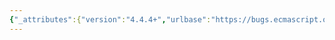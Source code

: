 ```yaml
---
{"_attributes":{"version":"4.4.4+","urlbase":"https://bugs.ecmascript.org/","maintainer":"dherman@mozilla.com"},"bug":{"bug_id":2402,"creation_ts":"2013-12-13 11:36:00 -0800","short_desc":"Function.prototype.bind/call/apply: optional thisArg","delta_ts":"2014-06-16 14:14:54 -0700","product":"Draft for 6th Edition","component":"editorial issue","version":"Rev 21: November 8, 2013 Draft","rep_platform":"All","op_sys":"All","bug_status":"RESOLVED","resolution":"FIXED","priority":"Normal","bug_severity":"enhancement","everconfirmed":true,"reporter":"dmitry.soshnikov","assigned_to":{"uid":"allen","name":"Allen Wirfs-Brock"},"cc":"jmdyck","long_desc":[{"commentid":6950,"comment_count":0,"who":"dmitry.soshnikov","bug_when":"2013-12-13 11:36:12 -0800","thetext":"Current ES6 draft:\n\n19.2.3.2 Function.prototype.bind (thisArg [, arg1 [, arg2, …]]),\n\n\"The bind method takes one or more arguments, thisArg and (optionally) arg1, arg2, ...\"\n\n19.2.3.3 Function.prototype.call (thisArg [ , arg1 [ , arg2, … ] ] )\n\n\"When the call method is called on an object func with argument thisArg and optional arguments arg1, arg2...\"\n\nBoth sentences and function signatures define thisArg as \"required\", however technically (to support `undefined` this value), thisArg is optional too, and it's possible to do: (function() {}).bind().\n\nProbably instead of \"takes\" should be written \"expects\". And the signature can be edited to: Function.prototype.bind ([thisArg [, arg1 [, arg2, …]]])\n\nP.S.:\n\nIn addition, this probably relates to 19.2.3.1 Function.prototype.apply (thisArg, argArray), which signature can be described with all optional parameters."},{"commentid":8116,"comment_count":1,"who":{"uid":"jmdyck","name":"Michael Dyck"},"bug_when":"2014-05-04 11:05:33 -0700","thetext":"(Changing this bug's 'Product' from 'ECMA-262' to 'Draft for 6th Edition', since the Description refers to \"Current ES6 draft\".)"},{"commentid":8430,"comment_count":2,"who":{"uid":"allen","name":"Allen Wirfs-Brock"},"bug_when":"2014-05-14 13:40:39 -0700","thetext":"Strictly speaking, all arguments to all functions are optional and default to undefined.  This is explained in clause 17.\n\nI did tweak the prologue language a bit for bind and call.\n\nfixed in rev25 editor's draft"},{"commentid":8961,"comment_count":3,"who":{"uid":"allen","name":"Allen Wirfs-Brock"},"bug_when":"2014-06-16 14:14:54 -0700","thetext":"fixed in rev25"}]}}
---
```


